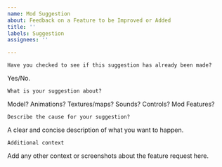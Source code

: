 ```yaml
---
name: Mod Suggestion
about: Feedback on a Feature to be Improved or Added
title: ''
labels: Suggestion
assignees: ''

---
```


```
Have you checked to see if this suggestion has already been made?
```
Yes/No.

```
What is your suggestion about?
```
Model? Animations? Textures/maps? Sounds? Controls? Mod Features?

```
Describe the cause for your suggestion?
```
A clear and concise description of what you want to happen.

```
Additional context
```
Add any other context or screenshots about the feature request here.
